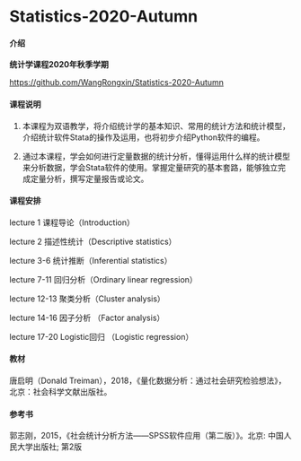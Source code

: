 # Statistics-2020-Autumn

#### 介绍
**统计学课程2020年秋季学期**


https://github.com/WangRongxin/Statistics-2020-Autumn

#### 课程说明

1.  本课程为双语教学，将介绍统计学的基本知识、常用的统计方法和统计模型，介绍统计软件Stata的操作及运用，也将初步介绍Python软件的编程。

2. 通过本课程，学会如何进行定量数据的统计分析，懂得运用什么样的统计模型来分析数据，学会Stata软件的使用。掌握定量研究的基本套路，能够独立完成定量分析，撰写定量报告或论文。

#### 课程安排

lecture 1 课程导论（Introduction）

lecture 2 描述性统计（Descriptive statistics） 

lecture 3-6 统计推断（Inferential statistics）

lecture 7-11 回归分析（Ordinary linear regression） 

lecture 12-13 聚类分析（Cluster analysis）

lecture 14-16 因子分析 （Factor analysis）

lecture 17-20 Logistic回归 （Logistic regression）

#### 教材

唐启明（Donald Treiman），2018，《量化数据分析：通过社会研究检验想法》，北京：社会科学文献出版社。
  

#### 参考书

郭志刚，2015，《社会统计分析方法——SPSS软件应用（第二版）》。北京: 中国人民大学出版社; 第2版


